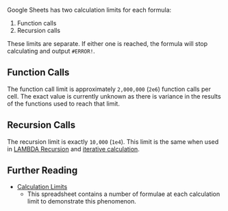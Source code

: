 Google Sheets has two calculation limits for each formula:

1.  Function calls
2. Recursion calls

These limits are separate. If either one is reached, the formula will stop calculating and output `#ERROR!`.
## Function Calls
The function call limit is approximately `2,000,000` (`2e6`) function calls per cell. The exact value is currently unknown as there is variance in the results of the functions used to reach that limit.
## Recursion Calls
The recursion limit is exactly `10,000` (`1e4`). This limit is the same when used in [LAMBDA Recursion](https://sheets.wiki/lambda-recursion) and [iterative calculation](https://sheets.wiki/iterative-calculation).
## Further Reading
- [Calculation Limits](https://docs.google.com/spreadsheets/d/160UfdYEOoplAaKzm4Cx4rF0NNWwd6b2KC3LH3xAr-jk/edit#gid=0)
	- This spreadsheet contains a number of formulae at each calculation limit to demonstrate this phenomenon.